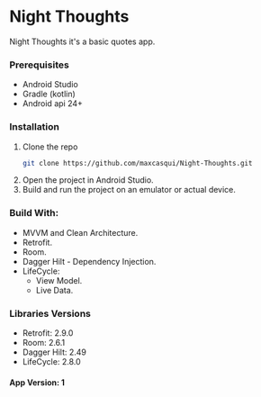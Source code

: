 # Night Thoughts
Night Thoughts it's a basic quotes app.

### Prerequisites

- Android Studio
- Gradle (kotlin)
- Android api 24+

### Installation

1. Clone the repo
   ```sh
   git clone https://github.com/maxcasqui/Night-Thoughts.git
   
2. Open the project in Android Studio.
3. Build and run the project on an emulator or actual device.

### Build With:

- MVVM and Clean Architecture.
- Retrofit.
- Room.
- Dagger Hilt - Dependency Injection.
- LifeCycle:
    - View Model.
    - Live Data.

### Libraries Versions

- Retrofit: 2.9.0
- Room: 2.6.1
- Dagger Hilt: 2.49
- LifeCycle: 2.8.0

#### App Version: 1
